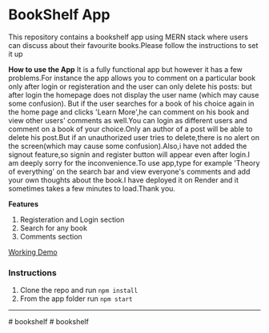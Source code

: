# BookShelf App

This repository contains a bookshelf app using MERN stack where users can discuss about their favourite books.Please follow the instructions to set it up

**How to use the App**
It is a fully functional app but however it has a few problems.For instance the app allows you to comment on a particular book only after login or registeration and the user can only delete his posts: but after login the homepage does not display the user name (which may cause some confusion). But if the user searches for a book of his choice again in the home page and clicks 'Learn More',he can comment on his book and view other users' comments as well.You can login as different users and comment on a book of your choice.Only an author of a  post will be able to delete his post.But if an unauthorized user tries to delete,there is no alert on the screen(which may cause some confusion).Also,i have not added the signout feature,so signin and register button will appear even after login.I am deeply sorry for the inconvenience.To use app,type for example 'Theory of everything' on the search bar and view everyone's comments and add your own thoughts about the book.I have deployed it on Render and it sometimes takes a few minutes to load.Thank you.

**Features**
 
1. Registeration and Login section
2. Search for any book
3. Comments section 

[Working Demo](https://www.myapp.com)

### Instructions

1. Clone the repo and run ``npm install``
2. From the app folder run ``npm start``

---

#   b o o k s h e l f 
 
 #   b o o k s h e l f 
 
 
